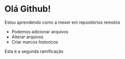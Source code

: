 # Olá Github!

Estou aprendendo como a mexer em repositórios remotos

- Podemos adicionar arquivos
- Alterar arquivos
- Criar marcos historicos

Esta é a segunda ramificação
